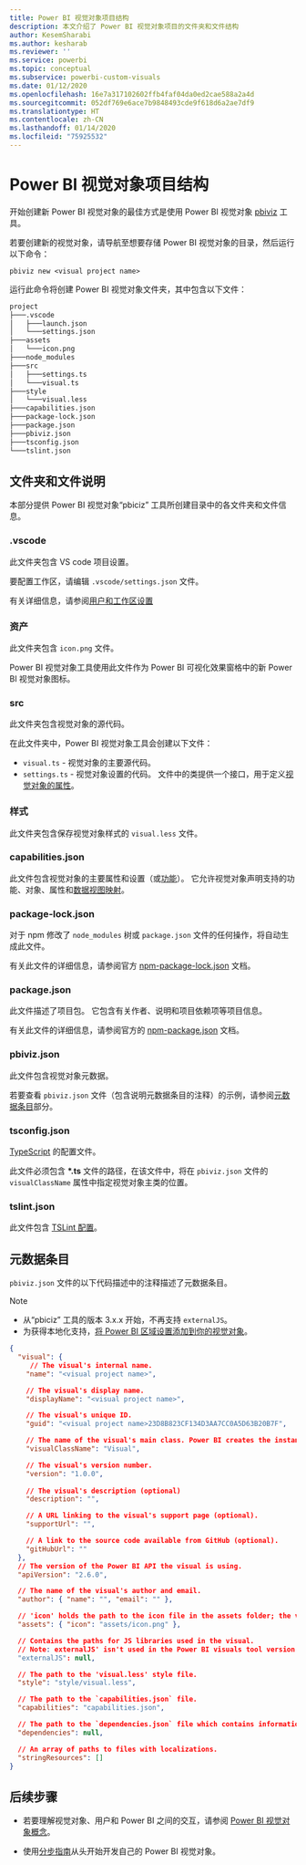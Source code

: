 ```yaml
---
title: Power BI 视觉对象项目结构
description: 本文介绍了 Power BI 视觉对象项目的文件夹和文件结构
author: KesemSharabi
ms.author: kesharab
ms.reviewer: ''
ms.service: powerbi
ms.topic: conceptual
ms.subservice: powerbi-custom-visuals
ms.date: 01/12/2020
ms.openlocfilehash: 16e7a317102602ffb4faf04da0ed2cae588a2a4d
ms.sourcegitcommit: 052df769e6ace7b9848493cde9f618d6a2ae7df9
ms.translationtype: HT
ms.contentlocale: zh-CN
ms.lasthandoff: 01/14/2020
ms.locfileid: "75925532"
---
```

# <a name="power-bi-visual-project-structure"></a>Power BI 视觉对象项目结构

开始创建新 Power BI 视觉对象的最佳方式是使用 Power BI 视觉对象 [pbiviz](https://www.npmjs.com/package/powerbi-visuals-tools) 工具。

若要创建新的视觉对象，请导航至想要存储 Power BI 视觉对象的目录，然后运行以下命令：

`pbiviz new <visual project name>`

运行此命令将创建 Power BI 视觉对象文件夹，其中包含以下文件：

```markdown
project
├───.vscode
│   ├───launch.json
│   └───settings.json
├───assets
│   └───icon.png
├───node_modules
├───src
│   ├───settings.ts
│   └───visual.ts
├───style
│   └───visual.less
├───capabilities.json
├───package-lock.json
├───package.json
├───pbiviz.json
├───tsconfig.json
└───tslint.json
```

## <a name="folder-and-file-description"></a>文件夹和文件说明

本部分提供 Power BI 视觉对象“pbiciz”  工具所创建目录中的各文件夹和文件信息。  

### <a name="vscode"></a>.vscode

此文件夹包含 VS code 项目设置。

要配置工作区，请编辑 `.vscode/settings.json` 文件。

有关详细信息，请参阅[用户和工作区设置](https://code.visualstudio.com/docs/getstarted/settings)

### <a name="assets"></a>资产

此文件夹包含 `icon.png` 文件。

Power BI 视觉对象工具使用此文件作为 Power BI 可视化效果窗格中的新 Power BI 视觉对象图标。

<!--- ![Visualization pane](./media/visualization-pane-analytics-tab.png) --->

### <a name="src"></a>src

此文件夹包含视觉对象的源代码。

在此文件夹中，Power BI 视觉对象工具会创建以下文件：
* `visual.ts` - 视觉对象的主要源代码。
* `settings.ts` - 视觉对象设置的代码。 文件中的类提供一个接口，用于定义[视觉对象的属性](./objects-properties.md#properties)。

### <a name="style"></a>样式

此文件夹包含保存视觉对象样式的 `visual.less` 文件。

### <a name="capabilitiesjson"></a>capabilities.json

此文件包含视觉对象的主要属性和设置（或[功能](./capabilities.md)）。 它允许视觉对象声明支持的功能、对象、属性和[数据视图映射](./dataview-mappings.md)。

### <a name="package-lockjson"></a>package-lock.json

对于 npm  修改了 `node_modules` 树或 `package.json` 文件的任何操作，将自动生成此文件。

有关此文件的详细信息，请参阅官方 [npm-package-lock.json](https://docs.npmjs.com/files/package-lock.json) 文档。

### <a name="packagejson"></a>package.json

此文件描述了项目包。 它包含有关作者、说明和项目依赖项等项目信息。

有关此文件的详细信息，请参阅官方的 [npm-package.json](https://docs.npmjs.com/files/package.json.html) 文档。

### <a name="pbivizjson"></a>pbiviz.json

此文件包含视觉对象元数据。

若要查看 `pbiviz.json` 文件（包含说明元数据条目的注释）的示例，请参阅[元数据条目](#metadata-entries)部分。

### <a name="tsconfigjson"></a>tsconfig.json

[TypeScript](https://www.typescriptlang.org/docs/handbook/tsconfig-json.html) 的配置文件。

此文件必须包含 **\*.ts** 文件的路径，在该文件中，将在 `pbiviz.json` 文件的 `visualClassName` 属性中指定视觉对象主类的位置。

### <a name="tslintjson"></a>tslint.json

此文件包含 [TSLint 配置](https://palantir.github.io/tslint/usage/configuration/)。

## <a name="metadata-entries"></a>元数据条目

`pbiviz.json` 文件的以下代码描述中的注释描述了元数据条目。

> [!NOTE]
> * 从“pbiciz”  工具的版本 3.x.x 开始，不再支持 `externalJS`。
> * 为获得本地化支持，[将 Power BI 区域设置添加到你的视觉对象](./localization.md)。

```json
{
  "visual": {
     // The visual's internal name.
    "name": "<visual project name>",

    // The visual's display name.
    "displayName": "<visual project name>",

    // The visual's unique ID.
    "guid": "<visual project name>23D8B823CF134D3AA7CC0A5D63B20B7F",

    // The name of the visual's main class. Power BI creates the instance of this class to start using the visual in a Power BI report.
    "visualClassName": "Visual",

    // The visual's version number.
    "version": "1.0.0",
    
    // The visual's description (optional)
    "description": "",

    // A URL linking to the visual's support page (optional).
    "supportUrl": "",

    // A link to the source code available from GitHub (optional).
    "gitHubUrl": ""
  },
  // The version of the Power BI API the visual is using.
  "apiVersion": "2.6.0",

  // The name of the visual's author and email.
  "author": { "name": "", "email": "" },

  // 'icon' holds the path to the icon file in the assets folder; the visual's display icon.
  "assets": { "icon": "assets/icon.png" },

  // Contains the paths for JS libraries used in the visual.
  // Note: externalJS' isn't used in the Power BI visuals tool version 3.x.x or higher.
  "externalJS": null,

  // The path to the 'visual.less' style file.
  "style": "style/visual.less",

  // The path to the `capabilities.json` file.
  "capabilities": "capabilities.json",

  // The path to the `dependencies.json` file which contains information about R packages used in R based visuals.
  "dependencies": null,

  // An array of paths to files with localizations.
  "stringResources": []
}
```

## <a name="next-steps"></a>后续步骤

* 若要理解视觉对象、用户和 Power BI 之间的交互，请参阅 [Power BI 视觉对象概念](./power-bi-visuals-concept.md)。

* 使用[分步指南](./custom-visual-develop-tutorial.md)从头开始开发自己的 Power BI 视觉对象。